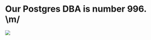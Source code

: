 <!--
id: 15303875
link: http://tumblr.atmos.org/post/15303875/our-postgres-dba-is-number-996-m
slug: our-postgres-dba-is-number-996-m
date: Fri Oct 12 2007 10:26:09 GMT-0700 (PDT)
publish: 2007-10-012
tags: 
title: Our Postgres DBA is number 996.  \m/
-->


Our Postgres DBA is number 996.  \m/
====================================

![](http://25.media.tumblr.com/15303875_500.jpg)

